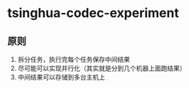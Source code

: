 # tsinghua-codec-experiment

## 原则
1. 拆分任务，执行完每个任务保存中间结果
2. 尽可能可以实现并行化（其实就是分到几个机器上面跑结果）
3. 中间结果可以存储到多台主机上